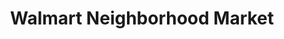 ---
title: "Walmart Neighborhood Market"
url: /marietta/walmart-neighborhood-market-austell-road-southwest/
shop: supermarket
---